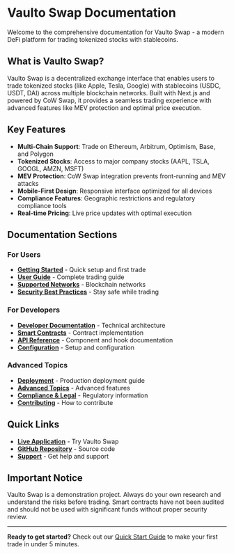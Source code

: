 # Vaulto Swap Documentation

Welcome to the comprehensive documentation for Vaulto Swap - a modern DeFi platform for trading tokenized stocks with stablecoins.

## What is Vaulto Swap?

Vaulto Swap is a decentralized exchange interface that enables users to trade tokenized stocks (like Apple, Tesla, Google) with stablecoins (USDC, USDT, DAI) across multiple blockchain networks. Built with Next.js and powered by CoW Swap, it provides a seamless trading experience with advanced features like MEV protection and optimal price execution.

## Key Features

- **Multi-Chain Support**: Trade on Ethereum, Arbitrum, Optimism, Base, and Polygon
- **Tokenized Stocks**: Access to major company stocks (AAPL, TSLA, GOOGL, AMZN, MSFT)
- **MEV Protection**: CoW Swap integration prevents front-running and MEV attacks
- **Mobile-First Design**: Responsive interface optimized for all devices
- **Compliance Features**: Geographic restrictions and regulatory compliance tools
- **Real-time Pricing**: Live price updates with optimal execution

## Documentation Sections

### For Users
- **[Getting Started](getting-started/introduction.md)** - Quick setup and first trade
- **[User Guide](user-guide/connecting-wallet.md)** - Complete trading guide
- **[Supported Networks](user-guide/supported-networks.md)** - Blockchain networks
- **[Security Best Practices](user-guide/security-best-practices.md)** - Stay safe while trading

### For Developers
- **[Developer Documentation](developer/architecture-overview.md)** - Technical architecture
- **[Smart Contracts](smart-contracts/swap-pool.md)** - Contract implementation
- **[API Reference](api-reference/components.md)** - Component and hook documentation
- **[Configuration](configuration/environment-variables.md)** - Setup and configuration

### Advanced Topics
- **[Deployment](deployment/production-deployment.md)** - Production deployment guide
- **[Advanced Topics](advanced/geofence-implementation.md)** - Advanced features
- **[Compliance & Legal](compliance/geographic-restrictions.md)** - Regulatory information
- **[Contributing](contributing/development-setup.md)** - How to contribute

## Quick Links

- **[Live Application](https://swap.vaulto.ai)** - Try Vaulto Swap
- **[GitHub Repository](https://github.com/vaulto-ai/vaulto-swap)** - Source code
- **[Support](resources/support.md)** - Get help and support

## Important Notice

Vaulto Swap is a demonstration project. Always do your own research and understand the risks before trading. Smart contracts have not been audited and should not be used with significant funds without proper security review.

---

**Ready to get started?** Check out our [Quick Start Guide](getting-started/quick-start-guide.md) to make your first trade in under 5 minutes.
